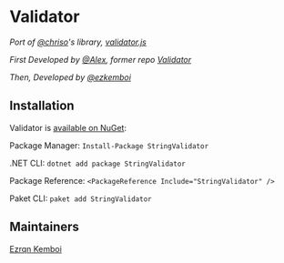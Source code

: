 # Validator

*Port of [@chriso](https://github.com/chriso)'s library, [validator.js](https://github.com/validatorjs/validator.js)*

*First Developed by [@Alex](https://github.com/AlexArchive), former repo [Validator](https://github.com/AlexArchive/Validator)*

*Then, Developed by [@ezkemboi](https://github.com/ezkemboi)*

## Installation

Validator is [available on NuGet](https://www.nuget.org/packages/StringValidator):

Package Manager: ```Install-Package StringValidator```

.NET CLI: ```dotnet add package StringValidator```

Package Reference: ```<PackageReference Include="StringValidator" />```

Paket CLI: ```paket add StringValidator```

## Maintainers
[Ezrqn Kemboi](https://github.com/ezkemboi)
